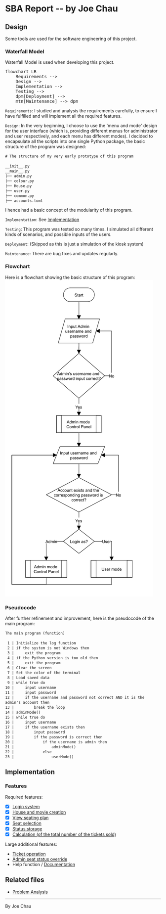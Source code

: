 <!-- README
This markdown file is designed to be read online only.
Visit https://joeccp.github.io/SBA/REPORT.html 
-->


<!-- https://mermaid.js.org/config/usage.html#using-mermaid -->
<script type="module">
  import mermaid from 'https://cdn.jsdelivr.net/npm/mermaid@10/dist/mermaid.esm.min.mjs';
</script>


# SBA Report -- by Joe Chau

## Design

Some tools are used for the software engineering of this project.

### Waterfall Model

Waterfall Model is used when developing this project.

<pre class="mermaid">
flowchart LR
    Requirements -->
    Design -->
    Implementation -->
    Testing -->
    dpm[Deployment] -->
    mtn[Maintenance] --> dpm
</pre>

`Requirements`: I studied and analysis the requirements carefully, 
to ensure I have fulfilled and will implement all the required features.

`Design`: In the very beginning, I choose to use the 'menu and mode' design for the user interface 
(which is, providing different menus for administrator and user respectively,
and each menu has different modes).
I decided to encapsulate all the scripts into one single Python package, the basic structure
of the program was designed:
```text
# The structure of my very early prototype of this program

__init__.py
__main__.py
├── admin.py
├── colour.py
├── House.py
├── user.py
├── common.py
├── accounts.toml
```
I hence had a basic concept of the modularity of this program.

`Implementation`: See [Implementation](#implementation)

`Testing`: This program was tested so many times. I simulated all different kinds of 
scenarios, and possible inputs of the users.

`Deployment`: (Skipped as this is just a simulation of the kiosk system)

`Maintenance`: There are bug fixes and updates regularly.


### Flowchart
Here is a flowchart showing the basic structure of this program:
![Flow chart of the main program](../images/report/Main_Flow_Chart.jpg)


### Pseudocode

After further refinement and improvement, here is the pseudocode of the main program:

```text
The main program (function)

 1 | Initialize the log function
 2 | if the system is not Windows then
 3 |     exit the program
 4 | if the Python version is too old then
 5 |     exit the program
 6 | Clear the screen
 7 | Set the color of the terminal
 8 | Load saved data
 9 | while true do
10 |     input username
11 |     input password
12 |     if the username and password not correct AND it is the admin's account then
13 |         break the loop
14 | adminMode()
15 | while true do
16 |     input username
17 |     if the username exists then
18 |         input password
19 |         if the password is correct then
20 |             if the username is admin then
21 |                 adminMode()
22 |             else
23 |                 userMode()
```

## Implementation

### Features

Required features:
- [X] [Login system](docs/login.md)
- [X] [House and movie creation](docs/house.md)
- [X] [View seating plan](docs/house.md#howto-see-the-seating-plan-of-a-house)
- [X] [Seat selection](docs/ticket.md#howto-buy-a-seat-as-a-user)
- [X] [Status storage](docs/dataStorage.md)
- [X] [Calculation (of the total number of the tickets sold)](docs/ticket.md#howto-check-ticket-information)

Large additional features:
- [Ticket operation](docs/ticket.md)
- [Admin seat status override](docs/adminSeatOperation.md)
- Help function / [Documentation](README.md)


## Related files
- [Problem Analysis](Problem_Analysis.md)

---

By Joe Chau

